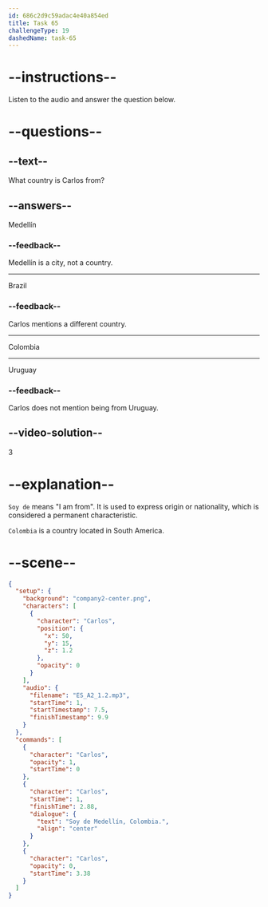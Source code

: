 ```yaml
---
id: 686c2d9c59adac4e40a854ed
title: Task 65
challengeType: 19
dashedName: task-65
---
```


<!-- (Audio) Carlos: Soy de Medellín, Colombia. -->

# --instructions--

Listen to the audio and answer the question below.

# --questions--

## --text--

What country is Carlos from?

## --answers--

Medellín

### --feedback--

Medellín is a city, not a country.

---

Brazil

### --feedback--

Carlos mentions a different country.

---

Colombia

---

Uruguay

### --feedback--

Carlos does not mention being from Uruguay.

## --video-solution--

3

# --explanation--

`Soy de` means "I am from". It is used to express origin or nationality, which is considered a permanent characteristic.

`Colombia` is a country located in South America.

# --scene--

```json
{
  "setup": {
    "background": "company2-center.png",
    "characters": [
      {
        "character": "Carlos",
        "position": {
          "x": 50,
          "y": 15,
          "z": 1.2
        },
        "opacity": 0
      }
    ],
    "audio": {
      "filename": "ES_A2_1.2.mp3",
      "startTime": 1,
      "startTimestamp": 7.5,
      "finishTimestamp": 9.9
    }
  },
  "commands": [
    {
      "character": "Carlos",
      "opacity": 1,
      "startTime": 0
    },
    {
      "character": "Carlos",
      "startTime": 1,
      "finishTime": 2.88,
      "dialogue": {
        "text": "Soy de Medellín, Colombia.",
        "align": "center"
      }
    },
    {
      "character": "Carlos",
      "opacity": 0,
      "startTime": 3.38
    }
  ]
}
```
